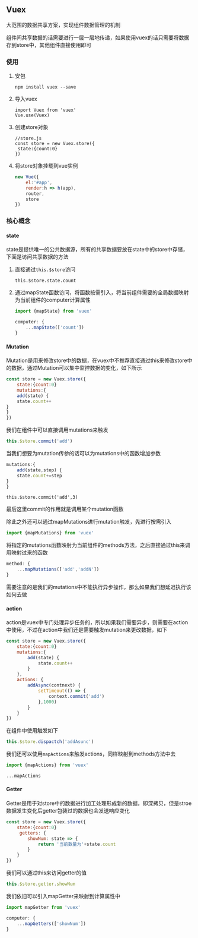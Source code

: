 ## Vuex

大范围的数据共享方案，实现组件数据管理的机制

组件间共享数据的话需要进行一层一层地传递，如果使用vuex的话只需要将数据存到store中，其他组件直接使用即可

### 使用

1. 安包

   ```
   npm install vuex --save
   ```

2. 导入vuex

   ```
   import Vuex from 'vuex'
   Vue.use(Vuex)
   ```

3. 创建store对象

   ```
   //store.js
   const store = new Vuex.store({
   	state:{count:0}
   })
   ```

4. 将store对象挂载到vue实例

   ```js
   new Vue({
       el:'#app',
       render:h => h(app),
       router,
       store
   })
   ```

### 核心概念

#### state

state是提供唯一的公共数据源，所有的共享数据要放在state中的store中存储，下面是访问共享数据的方法

1. 直接通过```this.$store```访问

   ```
   this.$store.state.count
   ```

2. 通过mapState函数访问，将函数按需引入，将当前组件需要的全局数据映射为当前组件的computer计算属性

   ```js
   import {mapState} from 'vuex'
   ```

   ```js
   computer: {
       ...mapState(['count'])
   }
   ```

#### Mutation

Mutation是用来修改store中的数据，在vuex中不推荐直接通过this来修改store中的数据，通过Mutation可以集中监控数据的变化，如下所示

```js
const store = new Vuex.store({
	state:{count:0}
    mutations:{
    add(state) {
    state.count++
}
}
})
```

我们在组件中可以直接调用mutations来触发

```js
this.$store.commit('add')
```

当我们想要为mutation传参的话可以为mutations中的函数增加参数

```js
mutations:{
    add(state,step) {
    state.count+=step
}
}
```

```
this.$store.commit('add',3)
```

最后这里commit的作用就是调用某个mutation函数

除此之外还可以通过mapMutations进行mutation触发，先进行按需引入

```js
import {mapMutations} from 'vuex'
```

将指定的mutations函数映射为当前组件的methods方法，之后直接通过this来调用映射过来的函数

```js
method: {
    ...mapMutations(['add','addN'])
}
```

需要注意的是我们的mutations中不能执行异步操作，那么如果我们想延迟执行该如何去做

#### action

action是vuex中专门处理异步任务的，所以如果我们需要异步，则需要在action中使用，不过在action中我们还是需要触发mutation来更改数据，如下

```js
const store = new Vuex.store({
	state:{count:0}
    mutations:{
    	add(state) {
    		state.count++
		}
	},
    actions: {
    	addAsync(contnext) {
            setTimeout(() => {
                context.commit('add')
            },1000)
        }
    }
})
```

在组件中使用触发如下

```js
this.$store.dispactch('addAsunc')
```

我们还可以使用```mapActions```来触发actions，同样映射到methods方法中去

```js
import {mapActions} from 'vuex'
```

```js
...mapActions
```

#### Getter

Getter是用于对store中的数据进行加工处理形成新的数据，即深拷贝，但是stroe数据发生变化后getter包装过的数据也会发送响应变化

```js
const store = new Vuex.store({
	state:{count:0}
     getters: {
    	showNum: state => {
    		return '当前数量为'+state.count
		}
	}
})
```

我们可以通过this来访问getter的值

```js
this.$store.getter.showNum
```

我们依旧可以引入mapGetter来映射到计算属性中

```js
import mapGetter from 'vuex'
```

```js
computer: {
    ...mapGetters(['showNum'])
}
```











